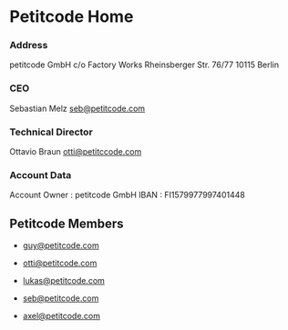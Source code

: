 <!-- TITLE: PETITCODE HOME -->
<!-- SUBTITLE: This is the Homepage of the Petitcode Wiki -->

# Petitcode Home
### Address

petitcode GmbH
c/o  Factory Works
Rheinsberger Str. 76/77
10115 Berlin

### CEO

Sebastian Melz 
seb@petitcode.com

### Technical Director

Ottavio Braun
otti@petitccode.com

### Account Data

Account Owner : petitcode GmbH
IBAN : FI1579977997401448


## Petitcode Members

* guy@petitcode.com
 
* otti@petitcode.com
 
* lukas@petitcode.com
 
* seb@petitcode.com
 
* axel@petitcode.com



